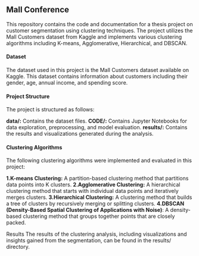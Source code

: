## Mall Conference

This repository contains the code and documentation for a thesis project on customer segmentation using clustering techniques. The project utilizes the Mall Customers dataset from Kaggle and implements various clustering algorithms including K-means, Agglomerative, Hierarchical, and DBSCAN.

#### Dataset
The dataset used in this project is the Mall Customers dataset available on Kaggle. This dataset contains information about customers including their gender, age, annual income, and spending score.

#### Project Structure
The project is structured as follows:

**data/:** Contains the dataset files.
**CODE/:** Contains Jupyter Notebooks for data exploration, preprocessing, and model evaluation.
**results/:** Contains the results and visualizations generated during the analysis.


#### Clustering Algorithms
The following clustering algorithms were implemented and evaluated in this project:

**1.K-means Clustering:** A partition-based clustering method that partitions data points into K clusters.
**2.Agglomerative Clustering:** A hierarchical clustering method that starts with individual data points and iteratively merges clusters.
**3.Hierarchical Clustering:** A clustering method that builds a tree of clusters by recursively merging or splitting clusters.
**4.DBSCAN (Density-Based Spatial Clustering of Applications with Noise)**: A density-based clustering method that groups together points that are closely packed.


Results
The results of the clustering analysis, including visualizations and insights gained from the segmentation, can be found in the results/ directory.
